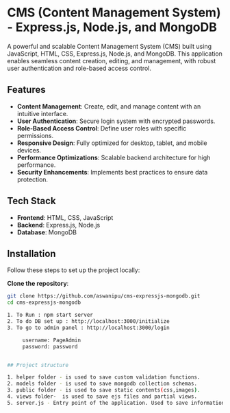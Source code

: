 # CMS (Content Management System) - Express.js, Node.js, and MongoDB

A powerful and scalable Content Management System (CMS) built using JavaScript, HTML, CSS, Express.js, Node.js, and MongoDB. This application enables seamless content creation, editing, and management, with robust user authentication and role-based access control.

## Features

- **Content Management**: Create, edit, and manage content with an intuitive interface.
- **User Authentication**: Secure login system with encrypted passwords.
- **Role-Based Access Control**: Define user roles with specific permissions.
- **Responsive Design**: Fully optimized for desktop, tablet, and mobile devices.
- **Performance Optimizations**: Scalable backend architecture for high performance.
- **Security Enhancements**: Implements best practices to ensure data protection.

## Tech Stack

- **Frontend**: HTML, CSS, JavaScript
- **Backend**: Express.js, Node.js
- **Database**: MongoDB

## Installation

Follow these steps to set up the project locally:

 **Clone the repository**:
   ```bash
   git clone https://github.com/aswanipu/cms-expressjs-mongodb.git
   cd cms-expressjs-mongodb

1. To Run : npm start server
2. To do DB set up : http://localhost:3000/initialize
3. To go to admin panel : http://localhost:3000/login

        username: PageAdmin
        password: password


## Project structure 

1. helper folder - is used to save custom validation functions.
2. models folder - is used to save mongodb collection schemas.
3. public folder - is used to save static contents(css,images).
4. views folder-  is used to save ejs files and partial views. 
5. server.js - Entry point of the application. Used to save information of routing, path info and so on.

